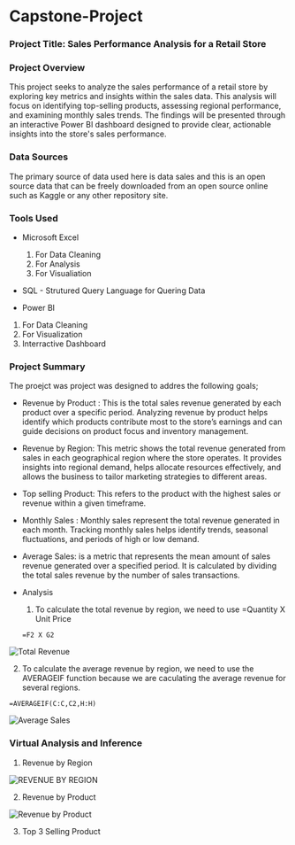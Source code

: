 # Capstone-Project

### Project Title: Sales Performance Analysis for a Retail Store

### Project Overview

This project seeks to analyze the sales performance of a retail store by exploring key metrics and insights within the sales data. This analysis will focus on identifying top-selling products, assessing regional performance, and examining monthly sales trends. The findings will be presented through an interactive Power BI dashboard designed to provide clear, actionable insights into the store's sales performance.

### Data Sources

The primary source of data used here is data sales and this is an open source data that can be freely downloaded from an open source online such as Kaggle or any other repository site.

### Tools Used
- Microsoft Excel  
  1. For Data Cleaning
  2. For Analysis
  3. For Visualiation
     
- SQL - Strutured Query Language for Quering Data
  
-  Power BI
  1. For Data Cleaning
  2. For Visualization
  3. Interractive Dashboard

### Project Summary

The proejct was project was designed to addres the following goals;

- Revenue by Product : This is the total sales revenue generated by each product over a specific period. Analyzing revenue by product helps identify which products contribute most to the store’s earnings and can guide decisions on product focus and inventory management.

- Revenue by Region: This metric shows the total revenue generated from sales in each geographical region where the store operates. It provides insights into regional demand, helps allocate resources effectively, and allows the business to tailor marketing strategies to different areas.
  
- Top selling Product: This refers to the product with the highest sales or revenue within a given timeframe.
  
- Monthly Sales : Monthly sales represent the total revenue generated in each month. Tracking monthly sales helps identify trends, seasonal fluctuations, and periods of high or low demand.

- Average Sales: is a metric that represents the mean amount of sales revenue generated over a specified period. It is calculated by dividing the total sales revenue by the number of sales transactions.

- Analysis
   1. To calculate the total revenue by region, we need to use =Quantity X Unit Price

  ``` Excel
  =F2 X G2 
  ```



![Total Revenue](https://github.com/user-attachments/assets/846ad70a-fb29-494c-8a8a-44bc11ddaf8d)




  2. To calculate the average revenue by region, we need to use the AVERAGEIF function because we are caculating the average revenue for several regions.

  ``` Excel
  =AVERAGEIF(C:C,C2,H:H)
  ```


![Average Sales](https://github.com/user-attachments/assets/90701080-3c75-4956-b8a6-0b1ebea4d326)


### Virtual Analysis and Inference 

 1. Revenue by Region

    
![REVENUE BY REGION](https://github.com/user-attachments/assets/f633e557-da19-4385-bcdc-a38719137cbf)


2. Revenue by Product

   
![Revenue by Product](https://github.com/user-attachments/assets/6bfcda8f-35b2-4b05-9b29-51b7b6d78744)


3. Top 3 Selling Product

   
